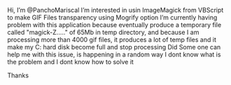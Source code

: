 Hi, I’m @PanchoMariscal
I’m interested in usin ImageMagick from VBScript to make GIF Files transparency using Mogrify option
I’m currently having problem  with this application because eventually produce a temporary file called "magick-Z....."
     of 65Mb in temp directory, and because I am processing more than 4000 gif files, it produces a lot of temp files
     and it make my C: hard disk become full and stop processing
Did Some  one can help me with this issue,  is happening in a random way I dont know what is the problem
and I dont know how to solve it

Thanks
